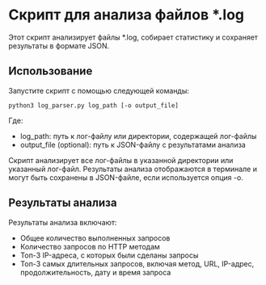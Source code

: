 
# Скрипт для анализа файлов *.log

Этот скрипт анализирует файлы *.log, собирает статистику и сохраняет результаты в формате JSON.

## Использование

Запустите скрипт с помощью следующей команды:

```
python3 log_parser.py log_path [-o output_file]
```

Где:

- log_path: путь к лог-файлу или директории, содержащей лог-файлы
- output_file (optional):  путь к JSON-файлу с результатами анализа

Скрипт анализирует все лог-файлы в указанной директории или указанный лог-файл. Результаты анализа отображаются в терминале и могут быть сохранены в JSON-файле, если используется опция -o.
## Результаты анализа

Результаты анализа включают:

- Общее количество выполненных запросов
- Количество запросов по HTTP методам
- Топ-3 IP-адреса, с которых были сделаны запросы
- Топ-3 самых длительных запросов, включая метод, URL, IP-адрес, продолжительность, дату и время запроса